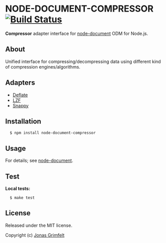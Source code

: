 # NODE-DOCUMENT-COMPRESSOR [![Build Status](https://secure.travis-ci.org/grimen/node-document-compressor.png)](http://travis-ci.org/grimen/node-document-compressor)

**Compressor** adapter interface for [node-document](https://github.com/grimen/node-document) ODM for Node.js.


## About

Unified interface for compressing/decompressing data using different kind of compression engines/algorithms.


## Adapters

* [Deflate](https://github.com/grimen/node-document-compressor-deflate)
* [LZF](https://github.com/grimen/node-document-compressor-lzf)
* [Snappy](https://github.com/grimen/node-document-compressor-snappy)


## Installation

```shell
  $ npm install node-document-compressor
```


## Usage

For details; see [node-document](https://github.com/grimen/node-document).


## Test

**Local tests:**

```shell
  $ make test
```


## License

Released under the MIT license.

Copyright (c) [Jonas Grimfelt](http://github.com/grimen)

